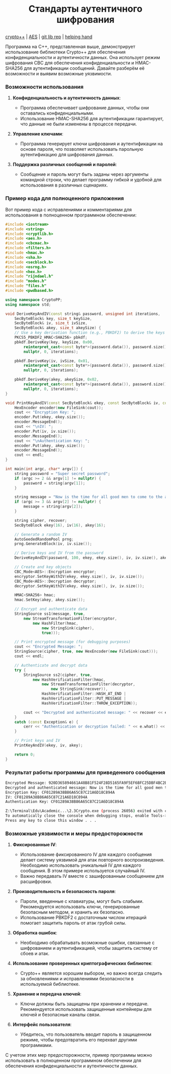 # <p align = "center">Стандарты аутентичного шифрования</p>

[crypto++](https://www.cryptopp.com/) | [AES](https://www.cryptopp.com/wiki/Advanced_Encryption_Standard) | [git lib rep](https://github.com/weidai11/cryptopp) | [helping hand](https://www.youtube.com/watch?v=5XE4zEN-WKg)

Программа на C++, представленная выше, демонстрирует использование библиотеки Crypto++ для обеспечения конфиденциальности и аутентичности данных. Она использует режим шифрования CBC для обеспечения конфиденциальности и HMAC-SHA256 для аутентификации сообщений. Давайте разберём её возможности и выявим возможные уязвимости.

### Возможности использования

1. **Конфиденциальность и аутентичность данных**:
   - Программа обеспечивает шифрование данных, чтобы они оставались конфиденциальными.
   - Использование HMAC-SHA256 для аутентификации гарантирует, что данные не были изменены в процессе передачи.

2. **Управление ключами**:
   - Программа генерирует ключи шифрования и аутентификации на основе пароля, что позволяет использовать парольную аутентификацию для шифрования данных.

3. **Поддержка различных сообщений и паролей**:
   - Сообщение и пароль могут быть заданы через аргументы командной строки, что делает программу гибкой и удобной для использования в различных сценариях.

### Пример кода для полноценного приложения

Вот пример кода с исправлениями и комментариями для использования в полноценном программном обеспечении:

```cpp
#include <iostream>
#include <string>
#include <cryptlib.h>
#include <aes.h>
#include <cbcmac.h>
#include <filters.h>
#include <hmac.h>
#include <sha.h>
#include <secblock.h>
#include <osrng.h>
#include <hex.h>
#include "rijndael.h"
#include "modes.h"
#include "files.h"
#include <pwdbased.h>

using namespace CryptoPP;
using namespace std;

void DeriveKeyAndIV(const string& password, unsigned int iterations,
    SecByteBlock& key, size_t keySize,
    SecByteBlock& iv, size_t ivSize,
    SecByteBlock& akey, size_t akeySize) {
    // Use a key derivation function (e.g., PBKDF2) to derive the keys and IV from the password
    PKCS5_PBKDF2_HMAC<SHA256> pbkdf;
    pbkdf.DeriveKey(key, keySize, 0x00,
        reinterpret_cast<const byte*>(password.data()), password.size(),
        nullptr, 0, iterations);

    pbkdf.DeriveKey(iv, ivSize, 0x01,
        reinterpret_cast<const byte*>(password.data()), password.size(),
        nullptr, 0, iterations);

    pbkdf.DeriveKey(akey, akeySize, 0x02,
        reinterpret_cast<const byte*>(password.data()), password.size(),
        nullptr, 0, iterations);
}

void PrintKeyAndIV(const SecByteBlock& ekey, const SecByteBlock& iv, const SecByteBlock& akey) {
    HexEncoder encoder(new FileSink(cout));
    cout << "Encryption Key: ";
    encoder.Put(ekey, ekey.size());
    encoder.MessageEnd();
    cout << "\nIV: ";
    encoder.Put(iv, iv.size());
    encoder.MessageEnd();
    cout << "\nAuthentication Key: ";
    encoder.Put(akey, akey.size());
    encoder.MessageEnd();
    cout << endl;
}

int main(int argc, char* argv[]) {
    string password = "Super secret password";
    if (argc >= 2 && argv[1] != nullptr) {
        password = string(argv[1]);
    }

    string message = "Now is the time for all good men to come to the aide of their country";
    if (argc >= 3 && argv[2] != nullptr) {
        message = string(argv[2]);
    }

    string cipher, recover;
    SecByteBlock ekey(16), iv(16), akey(16);

    // Generate a random IV
    AutoSeededRandomPool prng;
    prng.GenerateBlock(iv, iv.size());

    // Derive keys and IV from the password
    DeriveKeyAndIV(password, 100, ekey, ekey.size(), iv, iv.size(), akey, akey.size());

    // Create and key objects
    CBC_Mode<AES>::Encryption encryptor;
    encryptor.SetKeyWithIV(ekey, ekey.size(), iv, iv.size());
    CBC_Mode<AES>::Decryption decryptor;
    decryptor.SetKeyWithIV(ekey, ekey.size(), iv, iv.size());

    HMAC<SHA256> hmac;
    hmac.SetKey(akey, akey.size());

    // Encrypt and authenticate data
    StringSource ss1(message, true,
        new StreamTransformationFilter(encryptor,
            new HashFilter(hmac,
                new StringSink(cipher),
                true)));

    // Print encrypted message (for debugging purposes)
    cout << "Encrypted Message: ";
    StringSource(cipher, true, new HexEncoder(new FileSink(cout)));
    cout << endl;

    // Authenticate and decrypt data
    try {
        StringSource ss2(cipher, true,
            new HashVerificationFilter(hmac,
                new StreamTransformationFilter(decryptor,
                    new StringSink(recover)),
                HashVerificationFilter::HASH_AT_END |
                HashVerificationFilter::PUT_MESSAGE |
                HashVerificationFilter::THROW_EXCEPTION));

        cout << "Decrypted and authenticated message: " << recover << endl;
    }
    catch (const Exception& e) {
        cerr << "Authentication or decryption failed: " << e.what() << endl;
    }

    // Print keys and IV
    PrintKeyAndIV(ekey, iv, akey);

    return 0;
}
```

### Результат работы программы для приведенного сообщения

```bash
Encrypted Message: 920D365894661A48B81F524F28D5165FA9F5EF6BFC25DBF4BC2B4D97706837C108D55E33DEF19378627E69AAB6413B3F37316FBAFAFDD8164C3A1E30651009151E5054E1D00BAF5B37A96B87B183721B403563DC6EA21A408431A2FC51F7770964B425FB860E9978D1E97E70FFBAFE83
Decrypted and authenticated message: Now is the time for all good men to come to the aide of their country
Encryption Key: CF01289A38B86A65C87C21A6D18C894A
IV: CF01289A38B86A65C87C21A6D18C894A
Authentication Key: CF01289A38B86A65C87C21A6D18C894A

Z:\Terminal\Edu\Academic...\2.3Crypto.exe (process 26056) exited with code 0.
To automatically close the console when debugging stops, enable Tools->Options->Debugging->Automatically close the console when debugging stops.
Press any key to close this window . . .
```

### Возможные уязвимости и меры предосторожности

1. **Фиксированные IV**:
   - Использование фиксированного IV для каждого сообщения делает систему уязвимой для атак повторного воспроизведения. Необходимо использовать уникальный IV для каждого сообщения. В этом примере используется случайный IV.
   - Важно передавать IV вместе с зашифрованным сообщением для расшифровки.

2. **Производительность и безопасность пароля**:
   - Пароли, введенные с клавиатуры, могут быть слабыми. Рекомендуется использовать ключи, генерированные безопасным методом, и хранить их безопасно.
   - Использование PBKDF2 с достаточным числом итераций помогает защитить пароль от атак грубой силы.

3. **Обработка ошибок**:
   - Необходимо обрабатывать возможные ошибки, связанные с шифрованием и аутентификацией, чтобы защитить систему от сбоев и атак.

4. **Использование проверенных криптографических библиотек**:
   - Crypto++ является хорошим выбором, но важно всегда следить за обновлениями и исправлениями безопасности в используемой библиотеке.

5. **Хранение и передача ключей**:
   - Ключи должны быть защищены при хранении и передаче. Рекомендуется использовать защищенные контейнеры для ключей и безопасные каналы связи.

6. **Интерфейс пользователя**:
   - Убедитесь, что пользователь вводит пароль в защищенном режиме, чтобы предотвратить его перехват другими программами.

С учетом этих мер предосторожности, пример программы можно использовать в полноценном программном обеспечении для обеспечения конфиденциальности и аутентичности данных.
